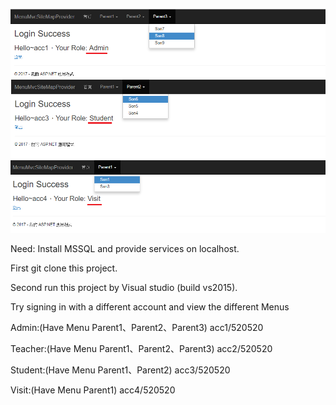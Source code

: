 ![image](https://github.com/HungYiChun/MenuMvcSiteMapProvider/blob/master/Menu.png?raw=true)

Need: Install MSSQL and provide services on localhost.

First git clone this project.

Second run this project by Visual studio (build vs2015).

Try signing in with a different account and view the different Menus

Admin:(Have Menu Parent1、Parent2、Parent3) acc1/520520

Teacher:(Have Menu Parent1、Parent2、Parent3) acc2/520520   

Student:(Have Menu Parent1、Parent2) acc3/520520

Visit:(Have Menu Parent1) acc4/520520
